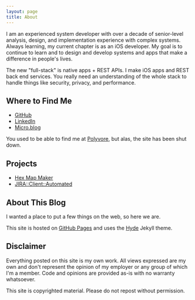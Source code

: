 ```yaml
---
layout: page
title: About
---
```


I am an experienced system developer with over a decade of senior-level
analysis, design, and implementation experience with complex systems.
Always learning, my current chapter is as an iOS developer. My goal is to
continue to learn and to design and develop systems and apps that make a
difference in people's lives.

The new "full-stack" is native apps + REST APIs. I make iOS
apps and REST back end services. You really need an understanding of the whole
stack to handle things like security, privacy, and performance.

## Where to Find Me

* [GitHub](https://www.github.com/frimicc)
* [LinkedIn](https://www.linkedin.com/in/frimicc)
* [Micro.blog](https://micro.blog/frimicc)

You used to be able to find me at [Polyvore](https://frimicc.polyvore.com), but alas, the site has been shut down.

## Projects

* [Hex Map Maker](https://itunes.apple.com/us/app/hex-map-maker/id1357521031?mt=8)
* [JIRA::Client::Automated](https://metacpan.org/pod/JIRA%3A%3AClient%3A%3AAutomated)


## About This Blog
I wanted a place to put a few things on the web, so here we are.

This site is hosted on [GitHub Pages](http://pages.github.com) and uses the [Hyde](http://hyde.getpoole.com) Jekyll theme.

## Disclaimer

Everything posted on this site is my own work. All views expressed are my own and don't represent the opinion of
my employer or any group of which I'm a member. Code and opinions are provided as-is with no warranty whatsoever.

This site is copyrighted material. Please do not repost without permission.
